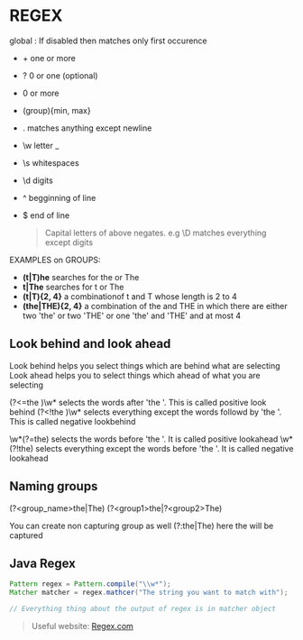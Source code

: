 # REGEX

global
: If disabled then matches only first occurence

- \+ one or more
- ? 0 or one (optional)
- 0 or more
- (group){min, max}
- . matches anything except newline
- \w letter \_
- \s whitespaces
- \d digits
- ^ begginning of line
- $ end of line

  > Capital letters of above negates. e.g \D matches everything except digits

EXAMPLES on GROUPS:

- **(t|T)he** searches for the or The
- **t|The** searches for t or The
- **(t|T){2, 4}** a combinationof t and T whose length is 2 to 4
- **(the|THE){2, 4}** a combination of the and THE in which there are either two 'the' or two 'THE' or one 'the' and 'THE' and at most 4

## Look behind and look ahead

Look behind helps you select things which are behind what are selecting
Look ahead helps you to select things which ahead of what you are selecting

(?<=the )\w\* selects the words after 'the '. This is called positive look behind
(?<\!the )\w\* selects everything except the words followd by 'the '. This is called negative lookbehind

\w*(?=the) selects the words before 'the '. It is called positive lookahead
\w*(?!the) selects everything except the words before 'the '. It is called negative lookahead

## Naming groups

(?\<group_name\>the|The)
(?\<group1\>the|?\<group2\>The)

You can create non capturing group as well
(?:the|The) here the will be captured

## Java Regex

```java
Pattern regex = Pattern.compile("\\w*");
Matcher matcher = regex.mathcer("The string you want to match with");

// Everything thing about the output of regex is in matcher object
```

> Useful website: [Regex.com](https://regexr.com/)
